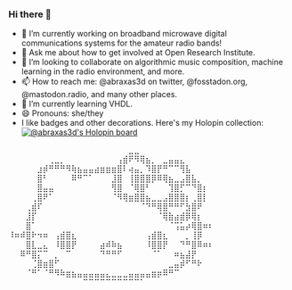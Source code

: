 ### Hi there 👋
- 🔭 I’m currently working on broadband microwave digital communications systems for the amateur radio bands!
- 💬 Ask me about how to get involved at Open Research Institute.
- 👯 I’m looking to collaborate on algorithmic music composition, machine learning in the radio environment, and more.
- 📫 How to reach me: @abraxas3d on twitter, @fosstadon.org, @mastodon.radio, and many other places. 
- 🌱 I’m currently learning VHDL.
- 😄 Pronouns: she/they
- I like badges and other decorations. Here's my Holopin collection:
[![@abraxas3d's Holopin board](https://holopin.me/abraxas3d)](https://holopin.io/@abraxas3d)

⠀⠀⠀⠀⠀⠀⠀⠀⠀⠀⠀⠀⠀⠀⠀⠀⠀⠀⠀⠀⠀⣀⣀⠀⠀⠀⠀⠀⠀⠀⠀⠀⠀⠀    
⠀⠀⠀⠀⠀⠀⠀⢀⣀⡀⠀⠀⠀⠀⠀⠀⠀⠀⠀⢠⣾⠟⠻⢿⣦⡀⠀⣀⣤⣤⣄⠀⠀⠀⠀⠀  
⠀⠀⠀⠀⠀⣰⡾⠛⠛⠛⠻⢷⣦⣤⣤⣴⣶⣶⣶⣿⠇⢴⣤⡀⠹⣿⡟⠛⠉⠉⢻⣧⠀⠀⠀⠀  
⠀⠀⠀⠀⠀⣿⠃⠀⠀⠀⠀⠿⠛⠉⠁⠀⠀⠀⣸⣿⠀⢸⣿⣿⣿⡿⠿⢿⣦⣀⣠⣿⣧⡀⠀⠀   
⠀⠀⠀⠀⠀⣿⣤⣤⠀⠀⠀⠀⠀⠀⠀⠀⠀⠀⢻⣿⠀⠈⢿⣿⠃⠀⠀⠀⢹⣿⡋⠉⠙⣿⡆⠀   
⠀⠀⠀⠀⢀⣿⠟⠁⠀⠀⠀⠀⠀⠀⠀⠀⠀⠀⠈⠻⢿⣶⣿⣿⣦⣀⣀⣠⣿⣿⣿⡆⢀⣿⡇⠀   
⠀⠀⠀⢀⣾⠏⠀⠀⠀⠀⠀⠀⠀⠀⠀⠀⠀⠀⠀⠀⠀⠀⠀⠈⠙⠛⢿⣿⠛⠛⠋⣳⣿⠟⠀⠀   
⠀⠀⠀⣸⡏⠀⠀⠀⠀⠀⠀⠀⠀⠀⠀⠀⠀⠀⠀⠀⠀⠀⠀⠀⠀⠀⠈⢿⣷⣴⣾⡿⢿⡆⠀⠀   
⠀⠀⠀⣿⠁⠀⠀⠀⠀⠀⠀⠀⠀⠀⠀⠀⠀⠀⠀⠀⠀⠀⠀⠀⠀⠀⠀⠀⠈⢩⣥⡴⢿⣿⠶⠆   
⠸⠶⠾⣿⠗⠲⠶⠀⢠⣾⣿⣆⠀⠀⠀⠀⠀⠀⠀⠀⠀⠀⠀⠀⢠⣾⣿⣆⠀⠀⠀⡀⢸⡿⠀⠀    
⠀⠀⠀⣿⣇⣀⣄⠀⠸⣿⣿⡟⠀⠀⠀⠀⣴⠾⠷⣦⠀⠀⠀⠀⠸⣿⣿⡟⠀⠀⠙⠛⣿⠿⠶⠆    
⠀⠀⠿⠛⣿⡍⠉⠀⡀⠀⠉⠀⠀⠀⠀⠀⠙⠛⠛⠋⠀⠀⠀⠀⠀⠈⠁⠀⠀⠶⣦⣼⡟⠀⠀⠀   
⠀⠀⠀⠀⢈⣿⣶⣿⠋⠀⠀⠀⠀⠀⠀⠀⠀⠀⠀⠀⠀⠀⠀⠀⠀⠀⠀⠀⣀⣤⡾⠋⠛⠗⠀⠀   
⠀⠀⠀⠈⠛⠁⠈⠛⠻⠷⣶⣦⣤⣤⣤⣤⣤⣄⣀⣀⣀⣤⣤⣤⣤⣶⡶⠿⠛⠉⠀⠀⠀⠀⠀⠀   
⠀⠀⠀⠀⠀⠀⠀⠀⠀⠀⠀⠀⠀⠉⠉⠉⠉⠉⠉⠉⠉⠉⠉⠁⠀⠀⠀⠀⠀⠀⠀⠀⠀⠀⠀⠀   


<!--
**Abraxas3d/Abraxas3d** is a ✨ _special_ ✨ repository because its `README.md` (this file) appears on your GitHub profile.

Here are some ideas to get you started:

- 🔭 I’m currently working on ...
- 🌱 I’m currently learning ...
- 👯 I’m looking to collaborate on ...
- 🤔 I’m looking for help with ...
- 💬 Ask me about ...
- 📫 How to reach me: ...
- 😄 Pronouns: ...
- ⚡ Fun fact: ...
-->
